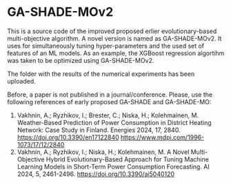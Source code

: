 # GA-SHADE-MOv2

This is a source code of the improved proposed erlier evolutionary-based multi-objective algorithm. A novel version is named as GA-SHADE-MOv2. It uses for simultaneously tuning hyper-parameters and the used set of features of an ML models. As an example, the XGBoost regression algortihm was taken to be optimized using GA-SHADE-MOv2.

The folder with the results of the numerical experiments has been uploaded.

Before, a paper is not published in a journal/conference. Please, use the following references of early proposed GA-SHADE and GA-SHADE-MO:

1. Vakhnin, A.; Ryzhikov, I.; Brester, C.; Niska, H.; Kolehmainen, M. Weather-Based Prediction of Power Consumption in District Heating Network: Case Study in Finland. Energies 2024, 17, 2840. https://doi.org/10.3390/en17122840 https://www.mdpi.com/1996-1073/17/12/2840
2. Vakhnin, A.; Ryzhikov, I.; Niska, H.; Kolehmainen, M. A Novel Multi-Objective Hybrid Evolutionary-Based Approach for Tuning Machine Learning Models in Short-Term Power Consumption Forecasting. AI 2024, 5, 2461-2496. https://doi.org/10.3390/ai5040120
